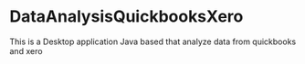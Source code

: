 # DataAnalysisQuickbooksXero
This is a Desktop application Java based that analyze data from quickbooks and xero
